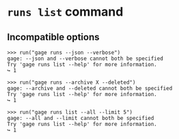 # `runs list` command

## Incompatible options

    >>> run("gage runs --json --verbose")
    gage: --json and --verbose cannot both be specified
    Try 'gage runs list --help' for more information.
    ↪ 1

    >>> run("gage runs --archive X --deleted")
    gage: --archive and --deleted cannot both be specified
    Try 'gage runs list --help' for more information.
    ↪ 1

    >>> run("gage runs list --all --limit 5")
    gage: --all and --limit cannot both be specified
    Try 'gage runs list --help' for more information.
    ↪ 1
